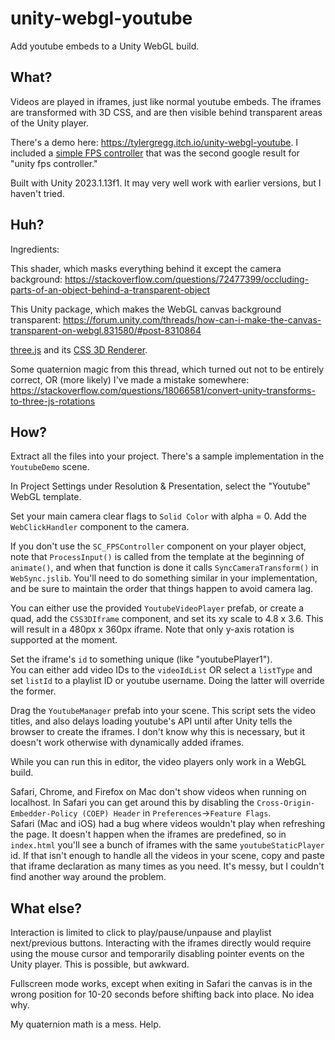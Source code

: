 # unity-webgl-youtube
Add youtube embeds to a Unity WebGL build.

## What?
Videos are played in iframes, just like normal youtube embeds. The iframes are transformed with 3D CSS, and are then visible behind transparent areas of the Unity player.

There's a demo here: https://tylergregg.itch.io/unity-webgl-youtube. I included a [simple FPS controller](https://sharpcoderblog.com/blog/unity-3d-fps-controller) that was the second google result for "unity fps controller."  

Built with Unity 2023.1.13f1. It may very well work with earlier versions, but I haven't tried.

## Huh?
Ingredients:  

This shader, which masks everything behind it except the camera background: https://stackoverflow.com/questions/72477399/occluding-parts-of-an-object-behind-a-transparent-object  

This Unity package, which makes the WebGL canvas background transparent: https://forum.unity.com/threads/how-can-i-make-the-canvas-transparent-on-webgl.831580/#post-8310864  

[three.js](https://threejs.org/) and its [CSS 3D Renderer](https://threejs.org/docs/#examples/en/renderers/CSS3DRenderer).

Some quaternion magic from this thread, which turned out not to be entirely correct, OR (more likely) I've made a mistake somewhere: https://stackoverflow.com/questions/18066581/convert-unity-transforms-to-three-js-rotations  

## How?
Extract all the files into your project. There's a sample implementation in the `YoutubeDemo` scene.

In Project Settings under Resolution & Presentation, select the "Youtube" WebGL template.  

Set your main camera clear flags to `Solid Color` with alpha = 0. Add the `WebClickHandler` component to the camera.

If you don't use the `SC_FPSController` component on your player object, note that `ProcessInput()` is called from the template at the beginning of `animate()`, and when that function is done it calls `SyncCameraTransform()` in `WebSync.jslib`. You'll need to do something similar in your implementation, and be sure to maintain the order that things happen to avoid camera lag.

You can either use the provided `YoutubeVideoPlayer` prefab, or create a quad, add the `CSS3DIframe` component, and set its xy scale to 4.8 x 3.6. This will result in a 480px x 360px iframe.
Note that only y-axis rotation is supported at the moment.

Set the iframe's `id` to something unique (like "youtubePlayer1").  
You can either add video IDs to the `videoIdList` OR select a `listType` and set `listId` to a playlist ID or youtube username. Doing the latter will override the former.

Drag the `YoutubeManager` prefab into your scene. This script sets the video titles, and also delays loading youtube's API until after Unity tells the browser to create the iframes. I don't know why this is necessary, but it doesn't work otherwise with dynamically added iframes.  

While you can run this in editor, the video players only work in a WebGL build.  

Safari, Chrome, and Firefox on Mac don't show videos when running on localhost. In Safari you can get around this by disabling the `Cross-Origin-Embedder-Policy (COEP) Header` in `Preferences`->`Feature Flags`.  
Safari (Mac and iOS) had a bug where videos wouldn't play when refreshing the page. It doesn't happen when the iframes are predefined, so in `index.html` you'll see a bunch of iframes with the same `youtubeStaticPlayer` id. If that isn't enough to handle all the videos in your scene, copy and paste that iframe declaration as many times as you need. It's messy, but I couldn't find another way around the problem.

## What else?
Interaction is limited to click to play/pause/unpause and playlist next/previous buttons. Interacting with the iframes directly would require using the mouse cursor and temporarily disabling pointer events on the Unity player. This is possible, but awkward.  

Fullscreen mode works, except when exiting in Safari the canvas is in the wrong position for 10-20 seconds before shifting back into place. No idea why.  

My quaternion math is a mess. Help.  
